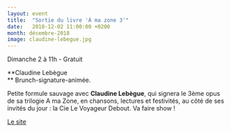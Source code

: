 ```yaml
---
layout: event
title:  "Sortie du livre 'À ma zone 3'"
date:   2018-12-02 11:00:00 +0200
month: décembre-2018
image: claudine-lebegue.jpg
---
```




Dimanche 2 à 11h - Gratuit

 **Claudine Lebègue  
** Brunch-signature-animée.





Petite formule sauvage avec **Claudine Lebègue**, qui signera le 3ème opus de sa trilogie A ma Zone, en chansons, lectures et festivités, au côté de ses invités du jour : la Cie Le Voyageur Debout. Va faire show !



[Le site](http://claudine.lebegue.free.fr)